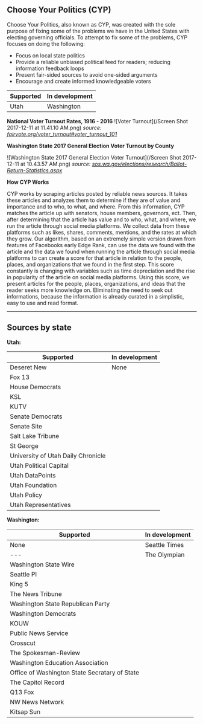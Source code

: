 ## Choose Your Politics (CYP)

Choose Your Politics, also known as CYP, was created with the sole purpose of fixing some of the problems we have in the     United States with electing governing officials. To attempt to fix some of the problems, CYP focuses on doing the following:

  * Focus on local state politics
  * Provide a reliable unbiased political feed for readers; reducing information feedback loops
  * Present fair-sided sources to avoid one-sided arguments
  * Encourage and create informed knowledgeable voters
  

**Supported** | **In development**
--- | ---
Utah | Washington

**National Voter Turnout Rates, 1916 - 2016**
![Voter Turnout](/Screen Shot 2017-12-11 at 11.41.10 AM.png)
*source: [fairvote.org/voter_turnout#voter_turnout_101](http://www.fairvote.org/voter_turnout#voter_turnout_101)*


**Washington State 2017 General Election Voter Turnout by County**


![Washington State 2017 General Election Voter Turnout](/Screen Shot 2017-12-11 at 10.43.57 AM.png)
*source: [sos.wa.gov/elections/research/Ballot-Return-Statistics.aspx](https://www.sos.wa.gov/elections/research/Ballot-Return-Statistics.aspx)*


**How CYP Works**

CYP works by scraping articles posted by reliable news sources. It takes these articles and analyzes them to determine if they are of value and importance and to who, to what, and where. From this information, CYP matches the article up with senators, house members, governors, ect. Then, after determining that the article has value and to who, what, and where, we run the article through social media platforms. We collect data from these platforms such as likes, shares, comments, mentions, and the rates at which they grow. Our algorithm, based on an extremely simple version drawn from features of Facebooks early Edge Rank, can use the data we found with the article and the data we found when running the article through social media platforms to can create a score for that article in relation to the people, places, and organizations that we found in the first step. This score constantly is changing with variables such as time depreciation and the rise in popularity of the article on social media platforms. Using this score, we present articles for the people, places, organizations, and ideas that the reader seeks more knowledge on. Eliminating the need to seek out informations, because the information is already curated in a simplistic, easy to use and read format.



---

## Sources by state
 
**Utah:**
 
**Supported** | **In development**
--- | ---
Deseret New | None
Fox 13 | 
House Democrats | 
KSL | 
KUTV | 
Senate Democrats | 
Senate Site | 
Salt Lake Tribune | 
St George | 
University of Utah Daily Chronicle | 
Utah Political Capital | 
Utah DataPoints | 
Utah Foundation | 
Utah Policy | 
Utah Representatives | 


**Washington:**

**Supported** | **In development**
--- | ---
None | Seattle Times
--- | The Olympian  
 | Washington State Wire 
 | Seattle PI
 | King 5
 | The News Tribune
 | Washington State Republican Party
 | Washington Democrats
 | KOUW
 | Public News Service
 | Crosscut
 | The Spokesman-Review
 | Washington Education Association
 | Office of Washington State Secratary of State
 | The Capitol Record
 | Q13 Fox
 | NW News Network
 | Kitsap Sun
